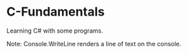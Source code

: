# C-Fundamentals
Learning C# with some programs.

Note:
Console.WriteLine renders a line of text on the console.
